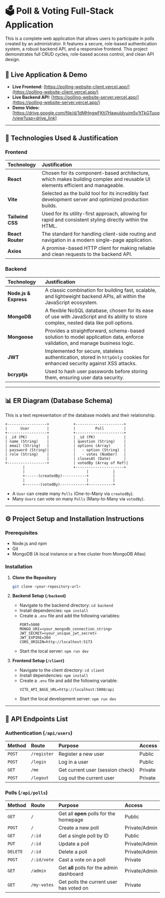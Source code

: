 # 🗳️ Poll & Voting Full-Stack Application

This is a complete web application that allows users to participate in polls created by an administrator. It features a secure, role-based authentication system, a robust backend API, and a responsive frontend. This project demonstrates full CRUD cycles, role-based access control, and clean API design.

## 🔗 Live Application & Demo

* **Live Frontend:** [https://polling-website-client.vercel.app/](https://polling-website-client.vercel.app/)
* **Live Backend API:** [https://polling-website-server.vercel.app/](https://polling-website-server.vercel.app/)
* **Demo Video:** [https://drive.google.com/file/d/1dMHngwFKtj7Hawuldyujm5v1tTkGTuoq/view?usp=drive_link]

---

## 🚀 Technologies Used & Justification

### Frontend

| Technology | Justification |
| :--- | :--- |
| **React** | Chosen for its component-based architecture, which makes building complex and reusable UI elements efficient and manageable. |
| **Vite** | Selected as the build tool for its incredibly fast development server and optimized production builds. |
| **Tailwind CSS** | Used for its utility-first approach, allowing for rapid and consistent styling directly within the HTML. |
| **React Router** | The standard for handling client-side routing and navigation in a modern single-page application. |
| **Axios** | A promise-based HTTP client for making reliable and clean requests to the backend API. |

### Backend

| Technology | Justification |
| :--- | :--- |
| **Node.js & Express** | A classic combination for building fast, scalable, and lightweight backend APIs, all within the JavaScript ecosystem. |
| **MongoDB** | A flexible NoSQL database, chosen for its ease of use with JavaScript and its ability to store complex, nested data like poll options. |
| **Mongoose** | Provides a straightforward, schema-based solution to model application data, enforce validation, and manage business logic. |
| **JWT** | Implemented for secure, stateless authentication, stored in `httpOnly` cookies for enhanced security against XSS attacks. |
| **bcryptjs** | Used to hash user passwords before storing them, ensuring user data security. |

---

## 📊 ER Diagram (Database Schema)

This is a text representation of the database models and their relationship.

```
+------------------+           +----------------------+
|      User        |           |         Poll         |
+------------------+           +----------------------+
| _id (PK)         |           | _id (PK)             |
| name (String)    |           | question (String)    |
| email (String)   |           | options (Array)      |
| password (String)|           |   - option (String)  |
| role (String)    |           |   - votes (Number)   |
|                  |           | closesAt (Date)      |
+------------------+           | votedBy (Array of Ref)|
        |                      +----------------------+
        |                            |           |
        +------(createdBy)-----------+           |
        |                            |           |
        +-------(votedBy)------------+-----------+
```

* A `User` can create many `Polls` (One-to-Many via `createdBy`).
* Many `Users` can vote on many `Polls` (Many-to-Many via `votedBy`).

---

## ⚙️ Project Setup and Installation Instructions

### Prerequisites

* Node.js and npm
* Git
* MongoDB (A local instance or a free cluster from MongoDB Atlas)

### Installation

1.  **Clone the Repository**
    ```sh
    git clone <your-repository-url>
    ```

2.  **Backend Setup (`/backend`)**
    * Navigate to the backend directory: `cd backend`
    * Install dependencies: `npm install`
    * Create a `.env` file and add the following variables:
        ```env
        PORT=5000
        MONGO_URI=<your_mongodb_connection_string>
        JWT_SECRET=<your_unique_jwt_secret>
        JWT_EXPIRE=30d
        CORS_ORIGIN=http://localhost:5173
        ```
    * Start the local server: `npm run dev`

3.  **Frontend Setup (`/client`)**
    * Navigate to the client directory: `cd client`
    * Install dependencies: `npm install`
    * Create a `.env` file and add the following variable:
        ```env
        VITE_API_BASE_URL=http://localhost:5000/api
        ```
    * Start the local development server: `npm run dev`

---

## 📡 API Endpoints List

### Authentication (`/api/users`)

| Method | Route | Purpose | Access |
| :--- | :--- | :--- | :--- |
| `POST` | `/register` | Register a new user | Public |
| `POST` | `/login` | Log in a user | Public |
| `GET` | `/me` | Get current user (session check) | Private |
| `POST` | `/logout` | Log out the current user | Private |

### Polls (`/api/polls`)

| Method | Route | Purpose | Access |
| :--- | :--- | :--- | :--- |
| `GET` | `/` | Get all **open** polls for the homepage | Public |
| `POST` | `/` | Create a new poll | Private/Admin |
| `GET` | `/:id` | Get a single poll by ID | Public |
| `PUT` | `/:id` | Update a poll | Private/Admin |
| `DELETE` | `/:id` | Delete a poll | Private/Admin |
| `POST` | `/:id/vote` | Cast a vote on a poll | Private |
| `GET` | `/admin` | Get **all** polls for the admin dashboard | Private/Admin |
| `GET` | `/my-votes` | Get polls the current user has voted on | Private |
